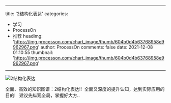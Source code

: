 
---
title: '2结构化表达'
categories: 
 - 学习
 - ProcessOn
 - 推荐
headimg: 'https://img.processon.com/chart_image/thumb/604b0d4b63768958e9962967.png'
author: ProcessOn
comments: false
date: 2021-12-08 01:10:55
thumbnail: 'https://img.processon.com/chart_image/thumb/604b0d4b63768958e9962967.png'
---

<div>   
<img class="thumb" alt="2结构化表达" src="https://img.processon.com/chart_image/thumb/604b0d4b63768958e9962967.png" referrerpolicy="no-referrer">
<p>全面、高效的知识图谱：2结构化表达!!
 全面又深度的提升认知，达到实际应用的目的!
  建议先纵观全局，掌握好大方..</p>  
</div>
            